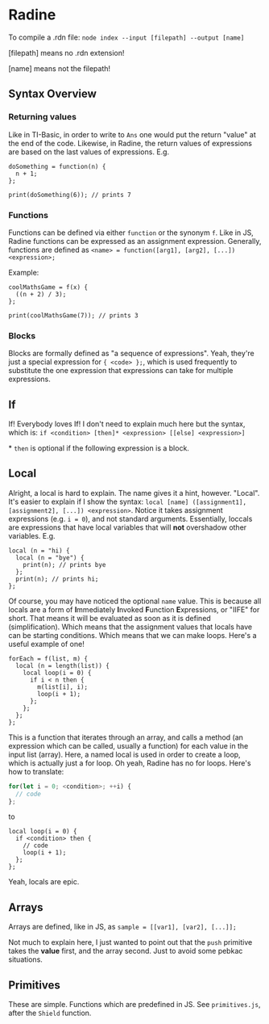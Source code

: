 # Radine

To compile a .rdn file:
`node index --input [filepath] --output [name]`

[filepath] means no .rdn extension!

[name] means not the filepath!

## Syntax Overview

### Returning values

Like in TI-Basic, in order to write to `Ans` one would put the return "value" at the end of the code. Likewise, in Radine, the return values of expressions are based on the last values of expressions. E.g.

```
doSomething = function(n) {
  n + 1;
};

print(doSomething(6)); // prints 7
```

### Functions

Functions can be defined via either `function` or the synonym `f`. Like in JS, Radine functions can be expressed as an assignment expression. Generally, functions are defined as `<name> = function([arg1], [arg2], [...]) <expression>;`

Example:

```
coolMathsGame = f(x) {
  ((n + 2) / 3);
};

print(coolMathsGame(7)); // prints 3
```

### Blocks

Blocks are formally defined as "a sequence of expressions". Yeah, they're just a special expression for `{ <code> };`, which is used frequently to substitute the one expression that expressions can take for multiple expressions.

## If

If! Everybody loves If! I don't need to explain much here but the syntax, which is: `if <condition> [then]* <expression> [[else] <expression>]`

\* `then` is optional if the following expression is a block.

## Local

Alright, a local is hard to explain. The name gives it a hint, however. "Local". It's easier to explain if I show the syntax: `local [name] ([assignment1], [assignment2], [...]) <expression>`. Notice it takes assignment expressions (e.g. `i = 0`), and not standard arguments. Essentially, loccals are expressions that have local variables that will **not** overshadow other variables. E.g.

```
local (n = "hi) {
  local (n = "bye") {
    print(n); // prints bye
  };
  print(n); // prints hi;
};
```

Of course, you may have noticed the optional `name` value. This is because all locals are a form of **I**mmediately **I**nvoked **F**unction **E**xpressions, or "IIFE" for short. That means it will be evaluated as soon as it is defined (simplification). Which means that the assignment values that locals have can be starting conditions. Which means that we can make loops. Here's a useful example of one!

```
forEach = f(list, m) {
  local (n = length(list)) {
    local loop(i = 0) {
      if i < n then {
        m(list[i], i);
        loop(i + 1);
      };
    };
  };
};
```

This is a function that iterates through an array, and calls a method (an expression which can be called, usually a function) for each value in the input list (array). Here, a named local is used in order to create a loop, which is actually just a for loop. Oh yeah, Radine has no for loops. Here's how to translate:

```js
for(let i = 0; <condition>; ++i) {
  // code
};
```

to

```
local loop(i = 0) {
  if <condition> then {
    // code
    loop(i + 1);
  };
};
```

Yeah, locals are epic.

## Arrays

Arrays are defined, like in JS, as `sample = [[var1], [var2], [...]];`

Not much to explain here, I just wanted to point out that the `push` primitive takes the **value** first, and the array second. Just to avoid some pebkac situations.

## Primitives

These are simple. Functions which are predefined in JS. See `primitives.js`, after the `Shield` function.
